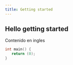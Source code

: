 ```yaml
---
title: Getting started
---
```


## Hello getting started

Contenido en ingles

```c [main.c]
int main() {
   return (0);
}
```
